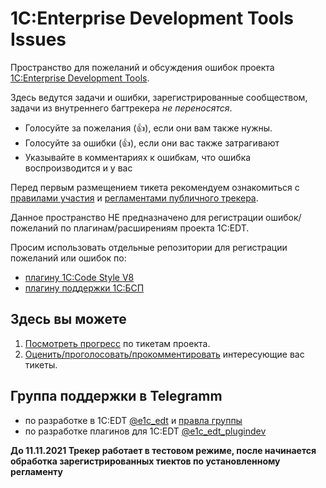 # 1C:Enterprise Development Tools Issues

Пространство для пожеланий и обсуждения ошибок проекта [1C:Enterprise Development Tools](https://edt.1c.ru/).

Здесь ведутся задачи и ошибки, зарегистрированные сообществом, задачи из внутреннего багтрекера *не переносятся*.
- Голосуйте за пожелания (:+1:), если они вам также нужны.
- Голосуйте за ошибки (:+1:), если они вас также затрагивают
- Указывайте в комментариях к ошибкам, что ошибка воспроизводится и у вас

Перед первым размещением тикета рекомендуем ознакомиться с [правилами участия](Contributing.md) и [регламентами публичного трекера](REGULATIONS.md).

Данное пространство НЕ предназначено для регистрации ошибок/пожеланий по плагинам/расширениям проекта 1С:EDT. 

Просим использовать отдельные репозитории для регистрации пожеланий или ошибок по:
- [плагину 1C:Code Style V8](https://github.com/1C-Company/v8-code-style)
- [плагину поддержки 1С:БСП](https://github.com/1C-Company/ssl-support) 

## Здесь вы можете

1. [Посмотреть прогресс](https://github.com/1C-Company/1c-edt-issues/projects/1) по тикетам проекта.
2. [Оценить/проголосовать/прокомментировать](https://github.com/1C-Company/1c-edt-issues/issues) интересующие вас тикеты.

## Группа поддержки в Telegramm

- по разработке в 1C:EDT [@e1c_edt](https://t.me/e1c_edt) и [правла группы](https://t.me/e1c_edt/2)
- по разработке плагинов для 1C:EDT [@e1c_edt_plugindev](https://t.me/e1c_edt_plugindev)


**До 11.11.2021 Трекер работает в тестовом режиме, после начинается обработка зарегистрированных тиектов по установленному регламенту**
